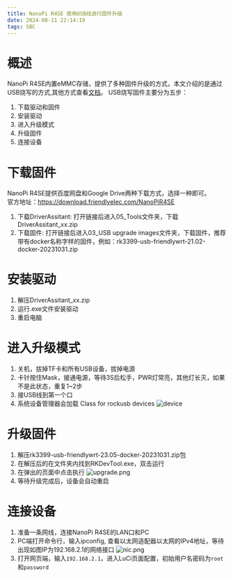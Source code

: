 ```yaml
---
title: NanoPi R4SE 使用USB线进行固件升级
date: 2024-08-11 22:14:19
tags: SBC
---
```

# 概述
NanoPi R4SE内置eMMC存储，提供了多种固件升级的方式，本文介绍的是通过USB烧写的方式,其他方式查看[文档](https://wiki.friendlyelec.com/wiki/index.php/NanoPi_R4SE/zh#.E7.83.A7.E5.86.99.E7.B3.BB.E7.BB.9F.E5.88.B0eMMC)。
USB烧写固件主要分为五步：
1. 下载驱动和固件
2. 安装驱动
3. 进入升级模式
4. 升级固件
5. 连接设备

# 下载固件
NanoPi R4SE提供百度网盘和Google Drive两种下载方式，选择一种即可。  
官方地址：https://download.friendlyelec.com/NanoPiR4SE  
1. 下载DriverAssitant: 打开链接后进入05_Tools文件夹，下载DriverAssitant_xx.zip
2. 下载固件: 打开链接后进入03_USB upgrade images文件夹，下载固件，推荐带有docker名称字样的固件，例如：rk3399-usb-friendlywrt-21.02-docker-20231031.zip

# 安装驱动
1. 解压DriverAssitant_xx.zip
2. 运行.exe文件安装驱动
3. 重启电脑

# 进入升级模式
1. 关机，拔掉TF卡和所有USB设备，拔掉电源
2. 卡针按住Mask，接通电源，等待3S后松手，PWR灯常亮，其他灯长灭，如果不是此状态，重复1~2步
3. 接USB线到第一个口
4. 系统设备管理器会加载 Class for rockusb devices
![device](class_for_rockusb_devices.png)

# 升级固件
1. 解压rk3399-usb-friendlywrt-23.05-docker-20231031.zip包
2. 在解压后的在文件夹内找到RKDevTool.exe，双击运行
3. 在弹出的页面中点击执行
![upgrade.png](upgrade.png)
4. 等待升级完成后，设备会自动重启

# 连接设备
1. 准备一条网线，连接NanoPi R4SE的LAN口和PC
2. PC端打开命令行，输入ipconfig, 查看以太网适配器以太网的IPv4地址，等待出现如图IP为192.168.2.1的网络接口
![nic.png](nic.png)
3. 打开网页端，输入`192.168.2.1`，进入LuCi页面配置，初始用户名密码为`root`和`password`
